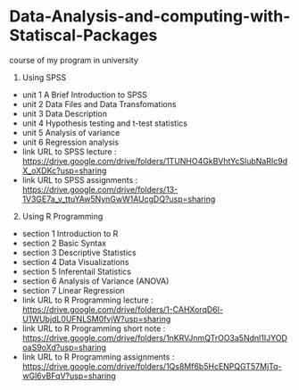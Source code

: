 # Data-Analysis-and-computing-with-Statiscal-Packages
course of my program in university

1. Using SPSS
* unit 1 A Brief Introduction to SPSS
* unit 2 Data Files and Data Transfomations
* unit 3 Data Description
* unit 4 Hypothesis testing and t-test statistics
* unit 5 Analysis of variance
* unit 6 Regression analysis
* link URL to SPSS lecture : https://drive.google.com/drive/folders/1TUNHO4GkBVhtYcSlubNaRIc9dX_oXDKc?usp=sharing
* link URL to SPSS assignments : https://drive.google.com/drive/folders/13-1V3GE7a_v_ttuYAw5NynGwW1AUcgDQ?usp=sharing
2. Using R Programming
* section 1 Introduction to R
* section 2 Basic Syntax
* section 3 Descriptive Statistics
* section 4 Data Visualizations
* section 5 Inferentail Statistics
* section 6 Analysis of Variance (ANOVA)
* section 7 Linear Regression
* link URL to R Programming lecture : https://drive.google.com/drive/folders/1-CAHXorqD6l-U1WUbjdL0UFNLSM0fvjW?usp=sharing
* link URL to R Programming short note : https://drive.google.com/drive/folders/1nKRVJnmQTrOO3a5Ndnl1IJYODoaS9oXd?usp=sharing
* link URL to R Programming assignments : https://drive.google.com/drive/folders/1Qs8Mf6b5HcENPQGT57MjTq-wGl6vBFqV?usp=sharing



